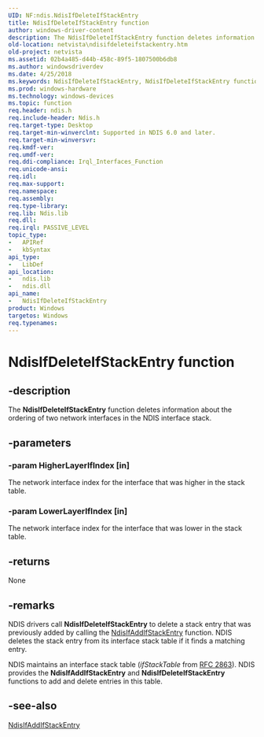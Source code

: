 ```yaml
---
UID: NF:ndis.NdisIfDeleteIfStackEntry
title: NdisIfDeleteIfStackEntry function
author: windows-driver-content
description: The NdisIfDeleteIfStackEntry function deletes information about the ordering of two network interfaces in the NDIS interface stack.
old-location: netvista\ndisifdeleteifstackentry.htm
old-project: netvista
ms.assetid: 02b4a485-d44b-458c-89f5-1807500b6db8
ms.author: windowsdriverdev
ms.date: 4/25/2018
ms.keywords: NdisIfDeleteIfStackEntry, NdisIfDeleteIfStackEntry function [Network Drivers Starting with Windows Vista], ndis/NdisIfDeleteIfStackEntry, net_if_functions_ref_dc4a2189-1dc6-43c5-8cef-baf5907d3d60.xml, netvista.ndisifdeleteifstackentry
ms.prod: windows-hardware
ms.technology: windows-devices
ms.topic: function
req.header: ndis.h
req.include-header: Ndis.h
req.target-type: Desktop
req.target-min-winverclnt: Supported in NDIS 6.0 and later.
req.target-min-winversvr: 
req.kmdf-ver: 
req.umdf-ver: 
req.ddi-compliance: Irql_Interfaces_Function
req.unicode-ansi: 
req.idl: 
req.max-support: 
req.namespace: 
req.assembly: 
req.type-library: 
req.lib: Ndis.lib
req.dll: 
req.irql: PASSIVE_LEVEL
topic_type:
-	APIRef
-	kbSyntax
api_type:
-	LibDef
api_location:
-	ndis.lib
-	ndis.dll
api_name:
-	NdisIfDeleteIfStackEntry
product: Windows
targetos: Windows
req.typenames: 
---
```


# NdisIfDeleteIfStackEntry function


## -description


The 
  <b>NdisIfDeleteIfStackEntry</b> function deletes information about the ordering of two network interfaces in
  the NDIS interface stack.


## -parameters




### -param HigherLayerIfIndex [in]

The network interface index for the interface that was higher in the stack table.


### -param LowerLayerIfIndex [in]

The network interface index for the interface that was lower in the stack table.


## -returns



None




## -remarks



NDIS drivers call 
    <b>NdisIfDeleteIfStackEntry</b> to delete a stack entry that was previously added by calling the 
    <a href="https://msdn.microsoft.com/library/windows/hardware/ff562693">NdisIfAddIfStackEntry</a> function. NDIS
    deletes the stack entry from its interface stack table if it finds a matching entry.

NDIS maintains an interface stack table (<i>ifStackTable</i> from 
    <a href="https://docs.microsoft.com/en-us/windows-hardware/drivers/network/overview-of-ndis-network-interfaces">RFC 2863</a>). NDIS provides
    the 
    <b>NdisIfAddIfStackEntry</b> and 
    <b>NdisIfDeleteIfStackEntry</b> functions to add and delete entries in this table.




## -see-also




<a href="https://msdn.microsoft.com/library/windows/hardware/ff562693">NdisIfAddIfStackEntry</a>
 

 

